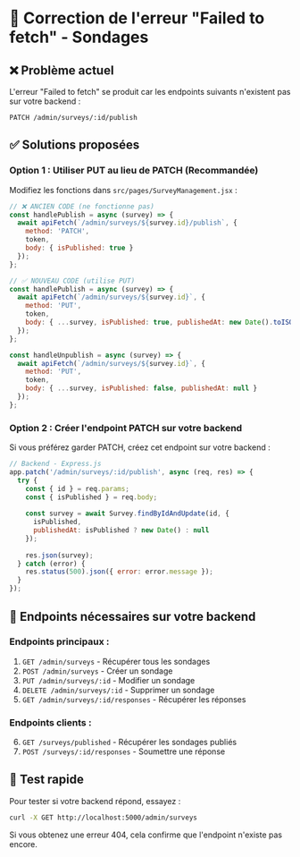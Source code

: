 # 🔧 Correction de l'erreur "Failed to fetch" - Sondages

## ❌ **Problème actuel**
L'erreur "Failed to fetch" se produit car les endpoints suivants n'existent pas sur votre backend :

```
PATCH /admin/surveys/:id/publish
```

## ✅ **Solutions proposées**

### **Option 1 : Utiliser PUT au lieu de PATCH (Recommandée)**

Modifiez les fonctions dans `src/pages/SurveyManagement.jsx` :

```javascript
// ❌ ANCIEN CODE (ne fonctionne pas)
const handlePublish = async (survey) => {
  await apiFetch(`/admin/surveys/${survey.id}/publish`, { 
    method: 'PATCH', 
    token, 
    body: { isPublished: true } 
  });
};

// ✅ NOUVEAU CODE (utilise PUT)
const handlePublish = async (survey) => {
  await apiFetch(`/admin/surveys/${survey.id}`, { 
    method: 'PUT', 
    token, 
    body: { ...survey, isPublished: true, publishedAt: new Date().toISOString() } 
  });
};

const handleUnpublish = async (survey) => {
  await apiFetch(`/admin/surveys/${survey.id}`, { 
    method: 'PUT', 
    token, 
    body: { ...survey, isPublished: false, publishedAt: null } 
  });
};
```

### **Option 2 : Créer l'endpoint PATCH sur votre backend**

Si vous préférez garder PATCH, créez cet endpoint sur votre backend :

```javascript
// Backend - Express.js
app.patch('/admin/surveys/:id/publish', async (req, res) => {
  try {
    const { id } = req.params;
    const { isPublished } = req.body;
    
    const survey = await Survey.findByIdAndUpdate(id, {
      isPublished,
      publishedAt: isPublished ? new Date() : null
    });
    
    res.json(survey);
  } catch (error) {
    res.status(500).json({ error: error.message });
  }
});
```

## 🎯 **Endpoints nécessaires sur votre backend**

### **Endpoints principaux :**
1. `GET /admin/surveys` - Récupérer tous les sondages
2. `POST /admin/surveys` - Créer un sondage
3. `PUT /admin/surveys/:id` - Modifier un sondage
4. `DELETE /admin/surveys/:id` - Supprimer un sondage
5. `GET /admin/surveys/:id/responses` - Récupérer les réponses

### **Endpoints clients :**
6. `GET /surveys/published` - Récupérer les sondages publiés
7. `POST /surveys/:id/responses` - Soumettre une réponse

## 🚀 **Test rapide**

Pour tester si votre backend répond, essayez :

```bash
curl -X GET http://localhost:5000/admin/surveys
```

Si vous obtenez une erreur 404, cela confirme que l'endpoint n'existe pas encore. 